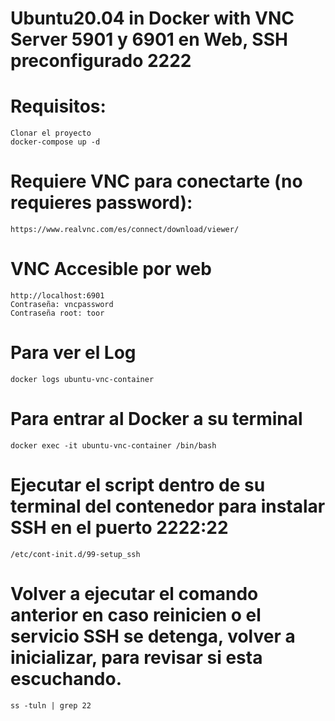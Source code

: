 # Ubuntu20.04 in Docker with VNC Server 5901 y 6901 en Web, SSH preconfigurado 2222

# Requisitos:
	Clonar el proyecto
	docker-compose up -d

# Requiere VNC para conectarte (no requieres password):
	https://www.realvnc.com/es/connect/download/viewer/

# VNC Accesible por web 
	http://localhost:6901 
 	Contraseña: vncpassword
	Contraseña root: toor

# Para ver el Log
	docker logs ubuntu-vnc-container
 
# Para entrar al Docker a su terminal
	docker exec -it ubuntu-vnc-container /bin/bash

# Ejecutar el script dentro de su terminal del contenedor para instalar SSH en el puerto 2222:22  
	/etc/cont-init.d/99-setup_ssh 

# Volver a ejecutar el comando anterior en caso reinicien o el servicio SSH se detenga, volver a inicializar, para revisar si esta escuchando.
	ss -tuln | grep 22

